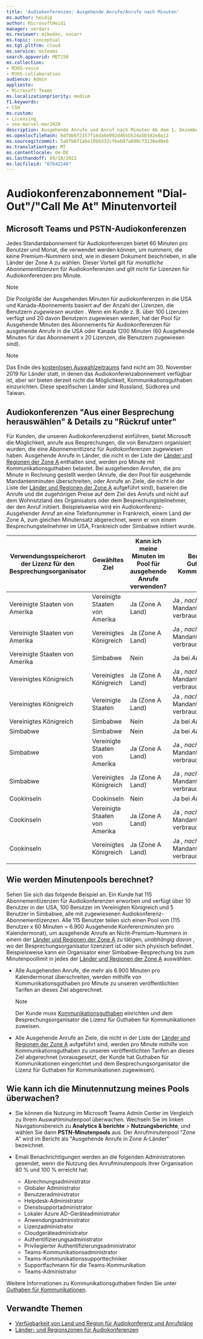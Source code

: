 ```yaml
---
title: 'Audiokonferenzen: Ausgehende Anrufe/Anrufe nach Minuten'
ms.author: heidip
author: MicrosoftHeidi
manager: serdars
ms.reviewer: mikedav, oscarr
ms.topic: conceptual
ms.tgt.pltfrm: cloud
ms.service: msteams
search.appverid: MET150
ms.collection:
- M365-voice
- M365-collaboration
audience: Admin
appliesto:
- Microsoft Teams
ms.localizationpriority: medium
f1.keywords:
- CSH
ms.custom:
- Licensing
- seo-marvel-mar2020
description: Ausgehende Anrufe und Anruf nach Minuten Ab dem 1. Dezember 2019 bietet jedes Audiokonferenzabonnement 60 Minuten pro Benutzer und Monat in Länder der Zone A.
ms.openlocfilehash: 6df0b6f2157f16da6e992d465b524a5b582e0a12
ms.sourcegitcommit: 5abfb6f1abe10b6d32cf6eb97a890cf3138ed0e6
ms.translationtype: MT
ms.contentlocale: de-DE
ms.lasthandoff: 09/10/2022
ms.locfileid: "67642146"
---
```

# <a name="audio-conferencing-subscription-dial-outcall-me-at-minutes-benefit"></a>Audiokonferenzabonnement "Dial-Out"/"Call Me At" Minutenvorteil

## <a name="microsoft-teams-and-pstn-audio-conferencing"></a>Microsoft Teams und PSTN-Audiokonferenzen

Jedes Standardabonnement für Audiokonferenzen bietet 60 Minuten pro Benutzer und Monat, die verwendet werden können, um nummern, die keine Premium-Nummern sind, wie in diesem Dokument beschrieben, in alle Länder der Zone A zu wählen. Dieser Vorteil gilt für *monatliche Abonnementlizenzen* für Audiokonferenzen und gilt nicht für Lizenzen für Audiokonferenzen pro Minute.

> [!NOTE]
> Die Poolgröße der Ausgehenden Minuten für audiokonferenzen in die USA und Kanada-Abonnements basiert auf der Anzahl der Lizenzen, die Benutzern *zugewiesen wurden* . Wenn ein Kunde z. B. über 100 Lizenzen verfügt und 20 davon Benutzern zugewiesen werden, hat der Pool für Ausgehende Minuten des Abonnements für Audiokonferenzen für ausgehende Anrufe in die USA oder Kanada 1200 Minuten (60 Ausgehende Minuten für das Abonnement x 20 Lizenzen, die Benutzern zugewiesen sind).

> [!NOTE]
> Das Ende des [kostenlosen Auswahlzeitraums](complimentary-dial-out-period.md) fand nicht am 30. November 2019 für Länder statt, in denen das Audiokonferenzabonnement verfügbar ist, aber wir bieten derzeit nicht die Möglichkeit, Kommunikationsguthaben einzurichten. Diese spezifischen Länder sind Russland, Südkorea und Taiwan.

## <a name="audio-conferencing-dial-out-from-a-meeting--call-me-at-details"></a>Audiokonferenzen "Aus einer Besprechung herauswählen" & Details zu "Rückruf unter"

Für Kunden, die unseren Audiokonferenzdienst einführen, bietet Microsoft die Möglichkeit, anrufe aus Besprechungen, die von Benutzern organisiert wurden, die eine Abonnementlizenz für Audiokonferenzen zugewiesen haben. Ausgehende Anrufe in Länder, die nicht in der Liste der [Länder und Regionen der Zone A](audio-conferencing-zones.md) enthalten sind, werden pro Minute mit Kommunikationsguthaben belastet. Bei ausgehenden Anrufen, die pro Minute in Rechnung gestellt werden (Anrufe, die den Pool für ausgehende Mandantenminuten überschreiten, oder Anrufe an Ziele, die nicht in der Liste der [Länder und Regionen der Zone A](audio-conferencing-zones.md) aufgeführt sind), basieren die Anrufe und die zugehörigen Preise auf dem Ziel des Anrufs und nicht auf dem Wohnsitzland des Organisators oder dem Besprechungsteilnehmer, der den Anruf initiiert. Beispielsweise wird ein Audiokonferenz-Ausgehender Anruf an eine Telefonnummer in Frankreich, einem Land der Zone A, zum gleichen Minutensatz abgerechnet, wenn er von einem Besprechungsteilnehmer im USA, Frankreich oder Simbabwe initiiert wurde.

|Verwendungsspeicherort der Lizenz für den Besprechungsorganisator |Gewähltes Ziel |Kann ich meine Minuten im Pool für ausgehende Anrufe verwenden?|Benötige ich Guthaben für Kommunikationen?|
|---------|---------|---------|---------|
|Vereinigte Staaten von Amerika |Vereinigte Staaten von Amerika |Ja (Zone A Land) |Ja *, nachdem* der Mandantenminutenpool verbraucht wurde         |
|Vereinigte Staaten von Amerika |Vereinigtes Königreich|Ja (Zone A Land) |  Ja *, nachdem* der Mandantenminutenpool verbraucht wurde       |
|Vereinigte Staaten von Amerika     |Simbabwe|    Nein     |     Ja bei *ALLEN* Anrufen    |
|Vereinigtes Königreich     |Vereinigtes Königreich|Ja (Zone A Land) |  Ja *, nachdem* der Mandantenminutenpool verbraucht wurde       |
|Vereinigtes Königreich     |Vereinigte Staaten |Ja (Zone A Land) |  Ja *, nachdem* der Mandantenminutenpool verbraucht wurde       |
|Vereinigtes Königreich     |Simbabwe|    Nein     |   Ja bei *ALLEN* Anrufen      |
|Simbabwe     |Simbabwe|    Nein     |    Ja bei *ALLEN* Anrufen     |
|Simbabwe     |Vereinigte Staaten von Amerika | Ja (Zone A Land) | Ja *, nachdem* der Mandantenminutenpool verbraucht wurde        |
|Simbabwe     |Vereinigtes Königreich | Ja (Zone A Land) | Ja *, nachdem* der Mandantenminutenpool verbraucht wurde        |
|Cookinseln     |Cookinseln |   Nein      |    Ja bei *ALLEN* Anrufen     |
|Cookinseln     |Vereinigte Staaten von Amerika  | Ja (Zone A Land) |  Ja *, nachdem* der Mandantenminutenpool verbraucht wurde       |
|Cookinseln     |Vereinigtes Königreich | Ja (Zone A Land) | Ja *, nachdem* der Mandantenminutenpool verbraucht wurde        |
|    |         |         |         |

## <a name="how-are-minute-pools-calculated"></a>Wie werden Minutenpools berechnet?

Sehen Sie sich das folgende Beispiel an. Ein Kunde hat 115 Abonnementlizenzen für Audiokonferenzen erworben und verfügt über 10 Benutzer in der USA, 100 Benutzer im Vereinigten Königreich und 5 Benutzer in Simbabwe, alle mit zugewiesenen Audiokonferenz-Abonnementlizenzen. Alle 115 Benutzer teilen sich einen Pool von (115 Benutzer x 60 Minuten = 6.900 Ausgehende Konferenzminuten pro Kalendermonat), um ausgehende Anrufe an Nicht-Premium-Nummern in einem der [Länder und Regionen der Zone A](audio-conferencing-zones.md) zu tätigen, *unabhängig davon* , wo der Besprechungsorganisator lizenziert ist oder sich physisch befindet. Beispielsweise kann ein Organisator einer Simbabwe-Besprechung bis zum Minutenpoollimit in jedes der [Länder und Regionen der Zone A](audio-conferencing-zones.md) auswählen.

- Alle Ausgehenden Anrufe, die mehr als 6.900 Minuten pro Kalendermonat überschreiten, werden mithilfe von Kommunikationsguthaben pro Minute zu unseren veröffentlichten Tarifen an dieses Ziel abgerechnet.

   > [!NOTE]
   > Der Kunde muss [Kommunikationsguthaben](what-are-communications-credits.md) einrichten und dem Besprechungsorganisator die Lizenz für Guthaben für Kommunikationen zuweisen.

- Alle Ausgehende Anrufe an Ziele, die nicht in der Liste der [Länder und Regionen der Zone A](audio-conferencing-zones.md) aufgeführt sind, werden pro Minute mithilfe von Kommunikationsguthaben zu unseren veröffentlichten Tarifen an dieses Ziel abgerechnet (vorausgesetzt, der Kunde hat Guthaben für Kommunikationen eingerichtet und dem Besprechungsorganisator die Lizenz für Guthaben für Kommunikationen zugewiesen).

## <a name="how-can-i-monitor-minute-my-pool-usage"></a>Wie kann ich die Minutennutzung meines Pools überwachen?

- Sie können die Nutzung im Microsoft Teams Admin Center im Vergleich zu Ihrem Auswahlminutenpool überwachen. Wechseln Sie im linken Navigationsbereich zu **Analytics & berichte** > **Nutzungsberichte**, und wählen Sie dann **PSTN-Minutenpools** aus. Der Anrufminutenpool "Zone A" wird im Bericht als "Ausgehende Anrufe in Zone A-Länder" bezeichnet.
- Email Benachrichtigungen werden an die folgenden Administratoren gesendet, wenn die Nutzung des Anrufminutenpools Ihrer Organisation 80 % und 100 % erreicht hat:

  - Abrechnungsadministrator
  - Globaler Administrator
  - Benutzeradministrator
  - Helpdesk-Administrator
  - Dienstsupportadministrator
  - Lokaler Azure AD-Geräteadministrator
  - Anwendungsadministrator
  - Lizenzadministrator
  - Cloudgeräteadministrator
  - Authentifizierungsadministrator
  - Privilegierter Authentifizierungsadministrator
  - Teams-Kommunikationsadministrator
  - Teams-Kommunikationssupporttechniker
  - Supportfachmann für die Teams-Kommunikation
  - Teams-Administrator

Weitere Informationen zu Kommunikationsguthaben finden Sie unter [Guthaben für Kommunikationen](what-are-communications-credits.md).

## <a name="related-topics"></a>Verwandte Themen

- [Verfügbarkeit von Land und Region für Audiokonferenz und Anrufpläne](country-and-region-availability-for-audio-conferencing-and-calling-plans/country-and-region-availability-for-audio-conferencing-and-calling-plans.md)
- [Länder- und Regionszonen für Audiokonferenzen](audio-conferencing-zones.md)
